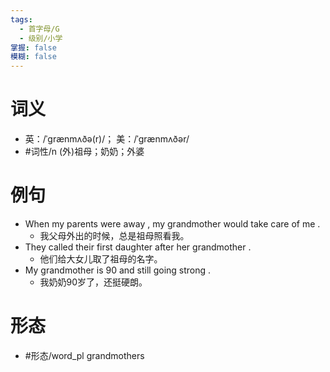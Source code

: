 ```yaml
---
tags:
  - 首字母/G
  - 级别/小学
掌握: false
模糊: false
---
```

# 词义
- 英：/ˈɡrænmʌðə(r)/； 美：/ˈɡrænmʌðər/
- #词性/n  (外)祖母；奶奶；外婆
# 例句
- When my parents were away , my grandmother would take care of me .
	- 我父母外出的时候，总是祖母照看我。
- They called their first daughter after her grandmother .
	- 他们给大女儿取了祖母的名字。
- My grandmother is 90 and still going strong .
	- 我奶奶90岁了，还挺硬朗。
# 形态
- #形态/word_pl grandmothers
